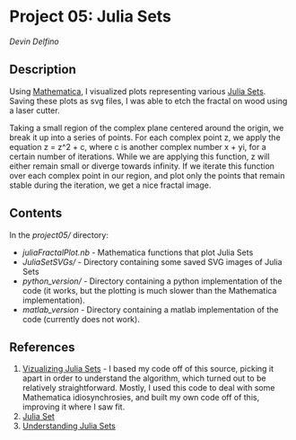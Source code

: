 Project 05: Julia Sets
======================
*Devin Delfino*

Description
-----------
Using [Mathematica](https://www.wolfram.com/mathematica/), I visualized plots representing various [Julia Sets](http://en.wikipedia.org/wiki/Julia_set). Saving these plots as svg files, I was able to etch the fractal on wood using a laser cutter.

Taking a small region of the complex plane centered around the origin, we break it up into a series of points. For each complex point z, we apply the equation z = z^2 + c, where c is another complex number x + yi, for a certain number of iterations. While we are applying this function, z will either remain small or diverge towards infinity. If we iterate this function over each complex point in our region, and plot only the points that remain stable during the iteration, we get a nice fractal image.

Contents
--------

In the *project05/* directory:
* *juliaFractalPlot.nb* - Mathematica functions that plot Julia Sets
* *JuliaSetSVGs/* - Directory containing some saved SVG images of Julia Sets
* *python_version/* - Directory containing a python implementation of the code (it works, but the plotting is much slower than the Mathematica implementation).
* *matlab_version* - Directory containing a matlab implementation of the code (currently does not work).

References
----------
1. [Vizualizing Julia Sets](http://sites.williams.edu/fws1/files/2011/10/VisualizingJuliaSets.pdf) - I based my code off of this source, picking it apart in order to understand the algorithm, which turned out to be relatively straightforward. Mostly, I used this code to deal with some Mathematica idiosynchrosies, and built my own code off of this, improving it where I saw fit.
2. [Julia Set](http://en.wikipedia.org/wiki/Julia_set)
3. [Understanding Julia Sets](http://www.karlsims.com/julia.html)